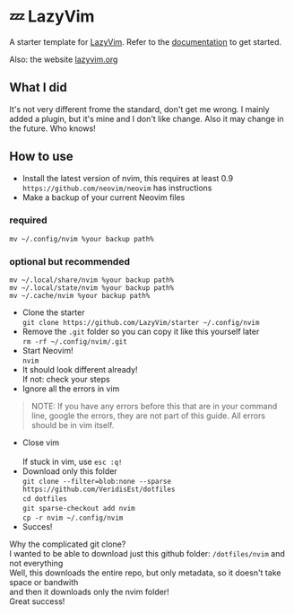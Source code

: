 # 💤 LazyVim

A starter template for [LazyVim](https://github.com/LazyVim/LazyVim).
Refer to the [documentation](https://lazyvim.github.io/installation) to get started.

Also: the website [lazyvim.org](https://www.lazyvim.org/)

## What I did

It's not very different frome the standard, don't get me wrong. I mainly added a plugin, but it's mine and I don't like change.
Also it may change in the future. Who knows! 

## How to use 
- Install the latest version of nvim, this requires at least 0.9 <br> 
`https://github.com/neovim/neovim` has instructions
- Make a backup of your current Neovim files
### required
`mv ~/.config/nvim %your backup path%`
### optional but recommended
`mv ~/.local/share/nvim %your backup path%` <br>
`mv ~/.local/state/nvim %your backup path%` <br>
`mv ~/.cache/nvim %your backup path%` <br>
- Clone the starter <br> 
`git clone https://github.com/LazyVim/starter ~/.config/nvim`
- Remove the `.git` folder so you can copy it like this yourself later <br> 
`rm -rf ~/.config/nvim/.git`
- Start Neovim! <br> 
`nvim`
- It should look different already! <br>
If not: check your steps
- Ignore all the errors in vim
> NOTE: If you have any errors before this that are in your command line, google the errors, they are not part of this guide. All errors should be in vim itself.
- Close vim <br>  
If stuck in vim, use `esc :q!`
- Download only this folder <br> 
`git clone --filter=blob:none --sparse https://github.com/VeridisEst/dotfiles` <br>
`cd dotfiles` <br>
`git sparse-checkout add nvim` <br>
`cp -r nvim ~/.config/nvim` 
- Succes!
  
Why the complicated git clone? <br>
I wanted to be able to download just this github folder: `/dotfiles/nvim` and not everything <br> 
Well, this downloads the entire repo, but only metadata, so it doesn't take space or bandwith <br> 
and then it downloads only the nvim folder! <br> 
Great success! 
